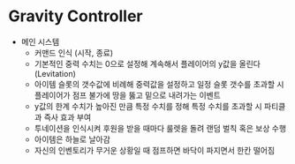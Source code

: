 # Gravity Controller

- 메인 시스템
  - 커맨드 인식 (시작, 종료)
  - 기본적인 중력 수치는 0으로 설정해 계속해서 플레이어의 y값을 올린다(Levitation)
  - 아이템 슬롯의 갯수값에 비례해 중력값을 설정하고 일정 슬롯 갯수를 초과할 시 플레이어가 점프 불가에 땅을 뚫고 밑으로 내려가는 이벤트
  - y값의 한계 수치가 높아진 만큼 특정 수치를 정해 특정 수치를 초과할 시 파티클과 즉사 효과 부여
  - 투네이션을 인식시켜 후원을 받을 때마다 룰렛을 돌려 랜덤 벌칙 혹은 보상 수행
  - 아이템은 하늘로 날아감
  - 자신의 인벤토리가 무거운 상황일 때 점프하면 바닥이 파지면서 한칸 떨어짐